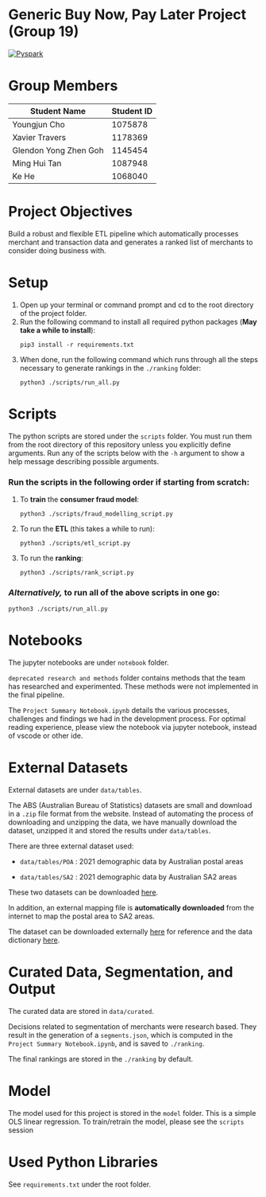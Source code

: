 # Generic Buy Now, Pay Later Project (Group 19)

[![Pyspark](https://img.shields.io/badge/Pyspark-v3.3.0-blue.svg)](https://spark.apache.org/docs/latest/api/python/getting_started/install.html)

# Group Members

Student Name | Student ID 
--- | --- 
Youngjun Cho | 1075878
Xavier Travers | 1178369
Glendon Yong Zhen Goh | 1145454
Ming Hui Tan | 1087948
Ke He | 1068040

# Project Objectives
Build a robust and flexible ETL pipeline which automatically processes merchant and transaction data and generates a ranked list of merchants to consider doing business with.

# Setup

1. Open up your terminal or command prompt and cd to the root directory of the project folder.
2. Run the following command to install all required python packages (**May take a while to install**):
    ```
    pip3 install -r requirements.txt
    ```
3. When done, run the following command which runs through all the steps necessary to generate rankings in the `./ranking` folder:
    ```
    python3 ./scripts/run_all.py
    ```

# Scripts
The python scripts are stored under the `scripts` folder.
You must run them from the root directory of this repository unless you explicitly define arguments.
Run any of the scripts below with the `-h` argument to show a help message describing possible arguments.

### Run the scripts in the following order if starting from scratch:

1. To **train** the **consumer fraud model**:
    ```
    python3 ./scripts/fraud_modelling_script.py
    ```

2. To run the **ETL** (this takes a while to run):
    ```
    python3 ./scripts/etl_script.py
    ```

3. To run the **ranking**:
    ```
    python3 ./scripts/rank_script.py
    ```

### *Alternatively,* to run all of the above scripts in one go:
```
python3 ./scripts/run_all.py
```

# Notebooks
The jupyter notebooks are under `notebook` folder.

`deprecated research and methods` folder contains methods that the team has researched and experimented. These methods were not implemented in the final pipeline. 

The `Project Summary Notebook.ipynb` details the various processes, challenges and findings we had in the development process. For optimal reading experience, please view the notebook via jupyter notebook, instead of vscode or other ide.


# External Datasets
External datasets are under `data/tables`. 

The ABS (Australian Bureau of Statistics) datasets are small and download in a `.zip` file format from the website. Instead of automating the process of downloading and unzipping the data, we have manually download the dataset, unzipped it and stored the results under `data/tables`.

There are three external dataset used:

- `data/tables/POA` : 2021 demographic data by Australian postal areas

- `data/tables/SA2` : 2021 demographic data by Australian SA2 areas

These two datasets can be downloaded [here](https://www.abs.gov.au/census/find-census-data/datapacks).

In addition, an external mapping file is **automatically downloaded** from the internet to map the postal area to SA2 areas.

The dataset can be downloaded externally [here](https://www.matthewproctor.com/Content/postcodes/australian_postcodes.csv) for reference and the data dictionary [here](https://www.matthewproctor.com/australian_postcodes).

# Curated Data, Segmentation, and Output

The curated data are stored in `data/curated`.

Decisions related to segmentation of merchants were research based.
They result in the generation of a `segments.json`, which is computed in the `Project Summary Notebook.ipynb`, and is saved to `./ranking`.

The final rankings are stored in the `./ranking` by default. 


# Model

The model used for this project is stored in the `model` folder.
This is a simple OLS linear regression.
To train/retrain the model, please see the `scripts` session

# Used Python Libraries

See `requirements.txt` under the root folder.
